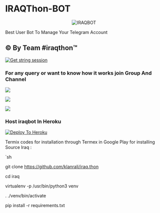 # IRAQThon-BOT

<p align="center">

<img src="https://telegra.ph/file/1347718b23fd623f3f98c.jpg" alt="IRAQBOT">

Best User Bot To Manage Your Telegram Account 
## © By Team #iraqthon™
[![Get string session](https://repl.it/badge/github/sandy1709/sandeep1709)](https://generatestringsession.sandeep1709.repl.run/)
### For any query or want to know how it works join Group And Channel 

<a href="https://t.me/iraqthon"><img src="https://img.shields.io/badge/Join-Telegram%20Channel-red.svg?logo=Telegram"></a>

<a href="https://t.me/klanr"><img src="https://img.shields.io/badge/Join-Telegram%20Group-blue.svg?logo=telegram"></a>

<a href="https://youtu.be/HKLtmbiFi_Q"><img src="https://img.shields.io/badge/How%20To-Deploy-red.svg?logo=Youtube"></a>

### Host iraqbot In Heroku

 

[![Deploy To Heroku](https://www.herokucdn.com/deploy/button.svg)](https://heroku.com/deploy?template=https://github.com/klanrali/tast2 )

Termix codes for installation through Termex in Google Play for installing Source Iraq  :

`sh

git clone https://github.com/klanrali/iraq.thon

cd iraq

virtualenv -p /usr/bin/python3 venv

. ./venv/bin/activate

pip install -r requirements.txt
